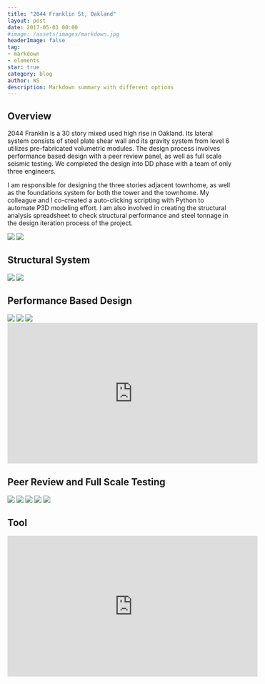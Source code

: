 ```yaml
---
title: "2044 Franklin St, Oakland"
layout: post
date: 2017-05-01 00:00
#image: /assets/images/markdown.jpg
headerImage: false
tag:
- markdown
- elements
star: true
category: blog
author: WS
description: Markdown summary with different options
---
```


## Overview
<p>2044 Franklin is a 30 story mixed used high rise in Oakland. Its lateral system consists of steel plate shear wall and its gravity system from level 6 utilizes pre-fabricated volumetric modules. The design process involves performance based design with a peer review panel, as well as full scale seismic testing. We completed the design into DD phase with a team of only three engineers. </p>

<p>I am responsible for designing the three stories adjacent townhome, as well as the foundations system for both the tower and the townhome. My colleague and I co-created a auto-clicking scripting with Python to automate P3D modeling effort. I am also involved in creating the structural analysis spreadsheet to check structural performance and steel tonnage in the design iteration process of the project.</p>     

<img class="image" src="{{ site.url }}/{{ site.FranklinProjectPictureTower }}">
<img class="image" src="{{ site.url }}/{{ site.FranklinProjectPictureTomehome }}">

## Structural System
<img class="image" src="{{ site.url }}/{{ site.FranklinTowerStructure }}">
<img class="image" src="{{ site.url }}/{{ site.FranklinTownhomeStructure }}">



## Performance Based Design
<img class="image" src="{{ site.url }}/{{ site.FranklinETABS }}">
<img class="image" src="{{ site.url }}/{{ site.FranklinPBD }}">
<img class="image" src="{{ site.url }}/{{ site.FranklinEnergy }}">
<iframe width="560" height="315" src="https://www.youtube.com/embed/EN9oiei4jaw" frameborder="0" allow="accelerometer; autoplay; encrypted-media; gyroscope; picture-in-picture" allowfullscreen></iframe>

## Peer Review and Full Scale Testing
<img class="image" src="{{ site.url }}/{{ site.Peerreview }}">
<img class="image" src="{{ site.url }}/{{ site.DiaghramTesting }}">
<img class="image" src="{{ site.url }}/{{ site.Pushing }}">
<img class="image" src="{{ site.url }}/{{ site.ColumnTestingWeakAxis }}">
<img class="image" src="{{ site.url }}/{{ site.ConnectionTesting }}">

## Tool
<iframe width="560" height="315" src="https://www.youtube.com/embed/wURYxnjp1JE" frameborder="0" allow="accelerometer; autoplay; encrypted-media; gyroscope; picture-in-picture" allowfullscreen></iframe>
